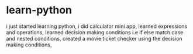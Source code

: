 # learn-python
i just started learning python,
i did calculator mini app,
learned expressions and operations,
learned decision making conditions i.e if else match case and nested conditions,
created a movie ticket checker using the decision making conditions,
